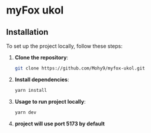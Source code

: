 # myFox ukol

## Installation

To set up the project locally, follow these steps:

1. **Clone the repository**:
   ```bash
   git clone https://github.com/Mohy9/myfox-ukol.git
   ```
2. **Install dependencies**:
   ```bash
   yarn install
   ```
3. **Usage to run project locally**:
   ```bash
   yarn dev
   ```
4. **project will use port 5173 by default**
